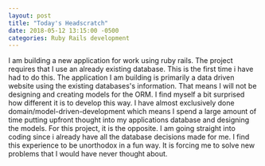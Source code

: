 ```yaml
---
layout: post
title: "Today's Headscratch"
date: 2018-05-12 13:15:00 -0500
categories: Ruby Rails development
---
```


I am building a new application for work using ruby rails. The project requires that I use an already existing database. This is the first time i have had to do this. The application I am building is primarily a data driven website using the existing databases's information. That means I will not be designing and creating models for the ORM. I find myself a bit surprised how different it is to develop this way. I have almost exclusively done domain/model-driven-development which means I spend a large amount of time putting upfront thought into my applications database and designing the models. For this project, it is the opposite. I am going straight into coding since i already have all the database decisions made for me. I find this experience to be unorthodox in a fun way. It is forcing me to solve new problems that I would have never thought about.  

